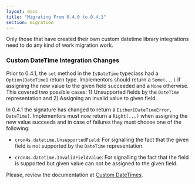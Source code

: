 ```yaml
---
layout: docs
title: "Migrating From 0.4.0 to 0.4.1"
section: migration
---
```


Only those that have created their own custom datetime library integrations need to do any kind of work migration work.

### Custom DateTime Integration Changes

Prior to 0.4.1, the `set` method in the `IsDateTime` typeclass had a `Option[DateTime]` return type. Implementors should
 return a `Some(...)` if assigning the new value to the given field succeeded and a `None` otherwise. This covered two
 possible cases: 1) Unsupported fields by the `DateTime` representation and 2) Assigning an invalid value to given field.
 
In 0.4.1 the signature has changed to return a `Either[DateTimeError, DateTime]`. Implementors must now return a
 `Right(...)` when assigning the new value succeeds and in case of failures they must choose one of the following:
 
 * `cron4s.datetime.UnsupportedField`: For signalling the fact that the given field is not supported by the `DateTime`
   representation.
   
 * `cron4s.datetime.InvalidFieldValue`: For signalling the fact that the field is supported but given value can not be
   assigned to the given field.
   
Please, review the documentation at [Custom DateTimes](https://alonsodomin.github.io/cron4s/docs/custom_datetime.html).